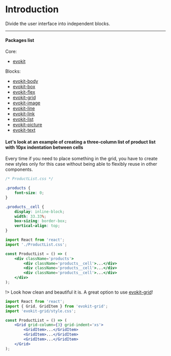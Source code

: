 [evokit-grid]: /packages/evokit-grid/

# Introduction

Divide the user interface into independent blocks.

---

#### Packages list

Core:
  * [evokit](packages/evokit/)

Blocks:
  * [evokit-body](packages/evokit-body/)
  * [evokit-box](packages/evokit-box/)
  * [evokit-flex](packages/evokit-flex/)
  * [evokit-grid](packages/evokit-grid/)
  * [evokit-image](packages/evokit-image/)
  * [evokit-line](packages/evokit-line/)
  * [evokit-link](packages/evokit-link/)
  * [evokit-list](packages/evokit-list/)
  * [evokit-picture](packages/evokit-picture/)
  * [evokit-text](packages/evokit-text/)

#### Let's look at an example of creating a three-column list of product list with 10px indentation between cells

Every time if you need to place something in the grid, you have to create new styles only for this case without being able to flexibly reuse in other components.

```css
/* ProductList.css */

.products {
    font-size: 0;
}

.products__cell {
    display: inline-block;
    width: 33.33%;
    box-sizing: border-box;
    vertical-align: top;
}
```

```jsx
import React from 'react';
import './ProductList.css';

const ProductList = () => (
    <div className='products'>
        <div className='products__cell'>...</div>
        <div className='products__cell'>...</div>
        <div className='products__cell'>...</div>
    </div>
);
```

!> Look how clean and beautiful it is. A great option to use [evokit-grid]!

```jsx
import React from 'react';
import { Grid, GridItem } from 'evokit-grid';
import 'evokit-grid/style.css';

const ProductList = () => (
    <Grid grid-column={3} grid-indent='xs'>
        <GridItem>...</GridItem>
        <GridItem>...</GridItem>
        <GridItem>...</GridItem>
    </Grid>
);
```
